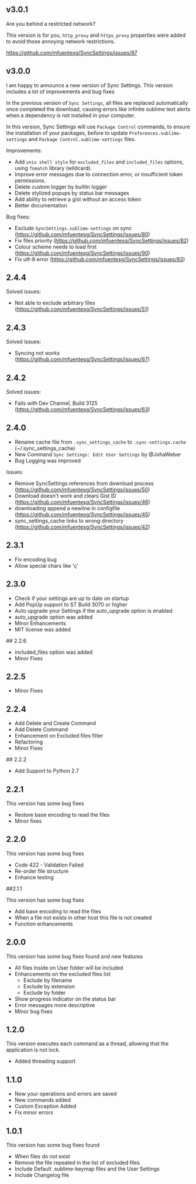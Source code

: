 ## v3.0.1

Are you behind a restricted network?

This version is for you, `http_proxy` and `https_proxy` properties were added to avoid those annoying network restrictions.

https://github.com/mfuentesg/SyncSettings/issues/87

## v3.0.0

I am happy to announce a new version of Sync Settings.
This version includes a lot of improvements and bug fixes

In the previous version of `Sync Settings`, all files are replaced automatically once completed the download,
causing errors like infinite sublime text alerts when a dependency is not installed in your computer.

In this version, Sync Settings will use `Package Control` commands, to ensure the installation of your packages,
before to update `Preferences.sublime-settings` and `Package Control.sublime-settings` files.


Improvements:

- Add `unix shell style` for `excluded_files` and `included_files` options, using `fnmatch` library (wildcard).
- Improve error messages due to connection error, or insufficient token permissions.
- Delete custom logger by builtin logger
- Delete stylized popups by status bar messages
- Add ability to retrieve a gist without an access token
- Better documentation

Bug fixes:

- Exclude `SyncSettings.sublime-settings` on sync (https://github.com/mfuentesg/SyncSettings/issues/80)
- Fix files priority (https://github.com/mfuentesg/SyncSettings/issues/82)
- Colour scheme needs to load first (https://github.com/mfuentesg/SyncSettings/issues/90)
- Fix utf-8 error (https://github.com/mfuentesg/SyncSettings/issues/83)


## 2.4.4

Solved issues:
- Not able to exclude arbitrary files (https://github.com/mfuentesg/SyncSettings/issues/51)


## 2.4.3

Solved issues:
- Syncing not works (https://github.com/mfuentesg/SyncSettings/issues/67)

## 2.4.2

Solved issues:
- Fails with Dev Channel, Build 3125 (https://github.com/mfuentesg/SyncSettings/issues/63)

## 2.4.0

- Rename cache file from `.sync_settings_cache` to `.sync-settings.cache` (~/.sync_settings_cache)
- New Command `Sync Settings: Edit User Settings` by @JohaWeber
- Bug Logging was improved

Issues:
- Remove SyncSettings references from download process (https://github.com/mfuentesg/SyncSettings/issues/50)
- Download doesn't work and clears Gist ID (https://github.com/mfuentesg/SyncSettings/issues/46)
- downloading append a newline in configfile (https://github.com/mfuentesg/SyncSettings/issues/45)
- sync_settings_cache links to wrong directory (https://github.com/mfuentesg/SyncSettings/issues/42)

## 2.3.1

* Fix encoding bug
* Allow special chars like 'ç'

## 2.3.0

* Check if your settings are up to date on startup
* Add PopUp support to ST Build 3070 or higher
* Auto upgrade your Settings if the auto_upgrade option is enabled
* auto_upgrade option was added
* Minor Enhancements
* MIT license was added


## 2.2.6

* included_files option was added
* Minor Fixes


## 2.2.5

* Minor Fixes

## 2.2.4

* Add Delete and Create Command
* Add Delete Command
* Enhancement on Excluded files filter
* Refactoring
* Minor Fixes

## 2.2.2

* Add Support to Python 2.7


## 2.2.1

This version has some bug fixes

* Restore base encoding to read the files
* Minor fixes

## 2.2.0

This version has some bug fixes

* Code 422 - Validation Failed
* Re-order file structure
* Enhance testing

##2.1.1

This version has some bug fixes

* Add base encoding to read the files
* When a file not exists in other host this file is not created
* Function enhancements

## 2.0.0

This version has some bug fixes found and new features

* All files inside on User folder will be included
* Enhancements on the excluded files list
  - Exclude by filename
  - Exclude by extension
  - Exclude by folder
* Show progress indicator on the status bar
* Error messages more descriptive
* Minor bug fixes

## 1.2.0

This version executes each command as a thread, allowing that the application is not lock.

* Added threading support

## 1.1.0

* Now your operations and errors are saved
* New commands added
* Custom Exception Added
* Fix minor errors

## 1.0.1

This version has some bug fixes found

* When files do not exist
* Remove the file repeated in the list of excluded files
* Include Default <platform>.sublime-keymap files and the User Settings
* Include Changelog file
